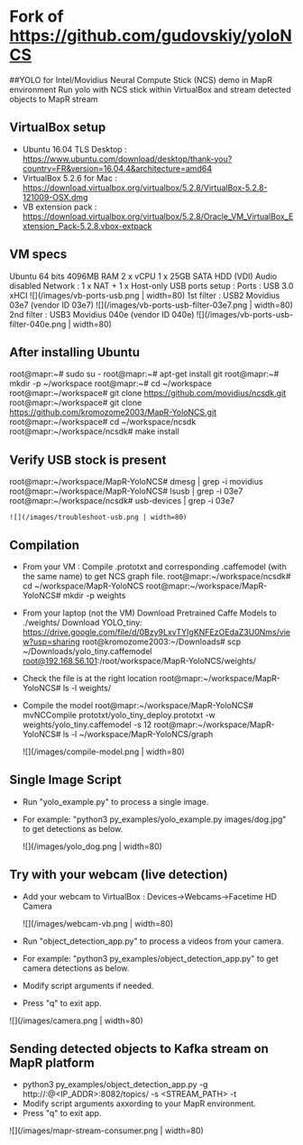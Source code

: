 ﻿# Fork of https://github.com/gudovskiy/yoloNCS
##YOLO for Intel/Movidius Neural Compute Stick (NCS) demo in MapR environment
Run yolo with NCS stick within VirtualBox and stream detected objects to MapR stream

## VirtualBox setup
* Ubuntu 16.04 TLS Desktop : https://www.ubuntu.com/download/desktop/thank-you?country=FR&version=16.04.4&architecture=amd64
* VirtualBox 5.2.6 for Mac : https://download.virtualbox.org/virtualbox/5.2.8/VirtualBox-5.2.8-121009-OSX.dmg
* VB extension pack : https://download.virtualbox.org/virtualbox/5.2.8/Oracle_VM_VirtualBox_Extension_Pack-5.2.8.vbox-extpack

## VM specs
  Ubuntu 64 bits
  4096MB RAM
  2 x vCPU
  1 x 25GB SATA HDD (VDI)
  Audio disabled
  Network : 1 x NAT + 1 x Host-only
  USB ports setup : Ports : USB 3.0 xHCI
    ![](/images/vb-ports-usb.png | width=80)
  1st filter : USB2 Movidius 03e7 (vendor ID 03e7)
    ![](/images/vb-ports-usb-filter-03e7.png | width=80)
  2nd filter : USB3 Movidius 040e (vendor ID 040e)
    ![](/images/vb-ports-usb-filter-040e.png | width=80)

## After installing Ubuntu
  root@mapr:~# sudo su -
  root@mapr:~# apt-get install git
  root@mapr:~# mkdir -p ~/workspace
  root@mapr:~# cd ~/workspace
  root@mapr:~/workspace# git clone https://github.com/movidius/ncsdk.git
  root@mapr:~/workspace# git clone https://github.com/kromozome2003/MapR-YoloNCS.git
  root@mapr:~/workspace# cd ~/workspace/ncsdk
  root@mapr:~/workspace/ncsdk# make install

## Verify USB stock is present
  root@mapr:~/workspace/MapR-YoloNCS# dmesg | grep -i movidius
  root@mapr:~/workspace/MapR-YoloNCS# lsusb | grep -i 03e7
  root@mapr:~/workspace/ncsdk# usb-devices | grep -i 03e7

    ![](/images/troubleshoot-usb.png | width=80)

## Compilation
* From your VM : Compile .prototxt and corresponding .caffemodel (with the same name) to get NCS graph file.
  root@mapr:~/workspace/ncsdk# cd ~/workspace/MapR-YoloNCS
  root@mapr:~/workspace/MapR-YoloNCS# mkdir -p weights

* From your laptop (not the VM) Download Pretrained Caffe Models to ./weights/
  Download YOLO_tiny: https://drive.google.com/file/d/0Bzy9LxvTYIgKNFEzOEdaZ3U0Nms/view?usp=sharing
  root@kromozome2003:~/Downloads# scp ~/Downloads/yolo_tiny.caffemodel root@192.168.56.101:/root/workspace/MapR-YoloNCS/weights/

* Check the file is at the right location
  root@mapr:~/workspace/MapR-YoloNCS# ls -l weights/

* Compile the model
  root@mapr:~/workspace/MapR-YoloNCS# mvNCCompile prototxt/yolo_tiny_deploy.prototxt -w weights/yolo_tiny.caffemodel -s 12
  root@mapr:~/workspace/MapR-YoloNCS# ls -l ~/workspace/MapR-YoloNCS/graph

  ![](/images/compile-model.png | width=80)

## Single Image Script
* Run "yolo_example.py" to process a single image.
* For example: "python3 py_examples/yolo_example.py images/dog.jpg" to get detections as below.

  ![](/images/yolo_dog.png | width=80)

## Try with your webcam (live detection)
* Add your webcam to VirtualBox : Devices->Webcams->Facetime HD Camera

  ![](/images/webcam-vb.png | width=80)

* Run "object_detection_app.py" to process a videos from your camera.
* For example: "python3 py_examples/object_detection_app.py" to get camera detections as below.
* Modify script arguments if needed.
* Press "q" to exit app.

![](/images/camera.png | width=80)

## Sending detected objects to Kafka stream on MapR platform
* python3 py_examples/object_detection_app.py -g http://<USER>:<PASS>@<IP_ADDR>:8082/topics/ -s <STREAM_PATH> -t <TOPIC>
* Modify script arguments axxording to your MapR environment.
* Press "q" to exit app.

![](/images/mapr-stream-consumer.png | width=80)
